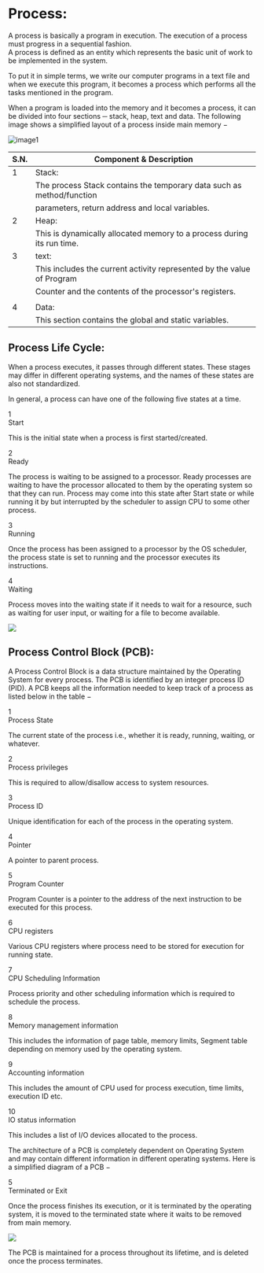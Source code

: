 # Process:  

A process is basically a program in execution. The execution of a process must progress in a sequential fashion.  
A process is defined as an entity which represents the basic unit of work to be implemented in the system.  

To put it in simple terms, we write our computer programs in a text file and when we execute this program, it becomes 
a process which performs all the tasks mentioned in the program.

When a program is loaded into the memory and it becomes a process, it can be divided into four sections ─ stack, heap, text and data. 
The following image shows a simplified layout of a process inside main memory −  

![image1](https://www.tutorialspoint.com/operating_system/images/process_components.jpg)

|  S.N. |  Component & Description                                                     |
|-------|------------------------------------------------------------------------------|
|   1   |  Stack:                                                                      |
|       |       The process Stack contains the temporary data such as method/function  |
|       |       parameters, return address and local variables.                        | 
|   2   |  Heap:                                                                       |
|       |      This is dynamically allocated memory to a process during its run time.  |
|   3   |  text:                                                                       |
|       |      This includes the current activity represented by the value of Program  |
|       |        Counter and the contents of the processor's registers.                |
|       |                                                                              | 
|   4   |  Data:                                                                       |
|       |      This section contains the global and static variables.                  |    



## Process Life Cycle:  

When a process executes, it passes through different states. These stages may differ in different operating systems, and the names of these states are also not standardized.

In general, a process can have one of the following five states at a time.

1	
Start

This is the initial state when a process is first started/created.

2	
Ready

The process is waiting to be assigned to a processor. Ready processes are waiting to have the processor allocated to them by the operating system so that they can run. Process may come into this state after Start state or while running it by but interrupted by the scheduler to assign CPU to some other process.

3	
Running

Once the process has been assigned to a processor by the OS scheduler, the process state is set to running and the processor executes its instructions.

4	
Waiting

Process moves into the waiting state if it needs to wait for a resource, such as waiting for user input, or waiting for a file to become available.


![](https://www.tutorialspoint.com/operating_system/images/process_state.jpg)


## Process Control Block (PCB):  

A Process Control Block is a data structure maintained by the Operating System for every process. The PCB is identified by an integer process ID (PID). A PCB keeps all the information needed to keep track of a process as listed below in the table −


1	
Process State

The current state of the process i.e., whether it is ready, running, waiting, or whatever.

2	
Process privileges

This is required to allow/disallow access to system resources.

3	
Process ID

Unique identification for each of the process in the operating system.

4	
Pointer

A pointer to parent process.

5	
Program Counter

Program Counter is a pointer to the address of the next instruction to be executed for this process.

6	
CPU registers

Various CPU registers where process need to be stored for execution for running state.

7	
CPU Scheduling Information

Process priority and other scheduling information which is required to schedule the process.

8	
Memory management information

This includes the information of page table, memory limits, Segment table depending on memory used by the operating system.

9	
Accounting information

This includes the amount of CPU used for process execution, time limits, execution ID etc.

10	
IO status information

This includes a list of I/O devices allocated to the process.

The architecture of a PCB is completely dependent on Operating System and may contain different information in different operating systems. Here is a simplified diagram of a PCB −



5	
Terminated or Exit

Once the process finishes its execution, or it is terminated by the operating system, it is moved to the terminated state where it waits to be removed from main memory.

![](https://www.tutorialspoint.com/operating_system/images/pcb.jpg)

The PCB is maintained for a process throughout its lifetime, and is deleted once the process terminates.
